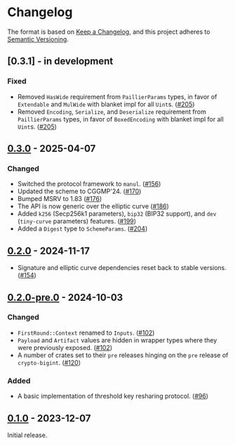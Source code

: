 # Changelog

The format is based on [Keep a Changelog](https://keepachangelog.com/en/1.0.0/),
and this project adheres to [Semantic Versioning](https://semver.org/spec/v2.0.0.html).


## [0.3.1] - in development

### Fixed

- Removed `HasWide` requirement from `PaillierParams` types, in favor of `Extendable` and `MulWide` with blanket impl for all `Uint`s. ([#205])
- Removed `Encoding`, `Serialize`, and `Deserialize` requirement from `PaillierParams` types, in favor of `BoxedEncoding` with blanket impl for all `Uint`s. ([#205])


[#205]: https://github.com/entropyxyz/synedrion/pull/205


## [0.3.0] - 2025-04-07

### Changed

- Switched the protocol framework to `manul`. ([#156])
- Updated the scheme to CGGMP'24. ([#170])
- Bumped MSRV to 1.83 ([#176])
- The API is now generic over the elliptic curve ([#186])
- Added `k256` (Secp256k1 parameters), `bip32` (BIP32 support), and `dev` (`tiny-curve` parameters) features. ([#199])
- Added a `Digest` type to `SchemeParams`. ([#204])


[#156]: https://github.com/entropyxyz/synedrion/pull/156
[#170]: https://github.com/entropyxyz/synedrion/pull/170
[#176]: https://github.com/entropyxyz/synedrion/pull/176
[#186]: https://github.com/entropyxyz/synedrion/pull/186
[#199]: https://github.com/entropyxyz/synedrion/pull/199
[#204]: https://github.com/entropyxyz/synedrion/pull/204


## [0.2.0] - 2024-11-17

- Signature and elliptic curve dependencies reset back to stable versions. ([#154])


[#154]: https://github.com/entropyxyz/synedrion/pull/154


## [0.2.0-pre.0] - 2024-10-03

### Changed

- `FirstRound::Context` renamed to `Inputs`. ([#102])
- `Payload` and `Artifact` values are hidden in wrapper types where they were previously exposed. ([#102])
- A number of crates set to their `pre` releases hinging on the `pre` release of `crypto-bigint`. ([#120])


### Added

- A basic implementation of threshold key resharing protocol. ([#96])


[#96]: https://github.com/entropyxyz/synedrion/pull/96
[#102]: https://github.com/entropyxyz/synedrion/pull/102
[#120]: https://github.com/entropyxyz/synedrion/pull/120


## [0.1.0] - 2023-12-07

Initial release.


[0.1.0]: https://github.com/entropyxyz/synedrion/releases/tag/release/v0.1.0
[0.2.0-pre.0]: https://github.com/entropyxyz/synedrion/releases/tag/release/v0.2.0-pre.0
[0.2.0]: https://github.com/entropyxyz/synedrion/releases/tag/release/v0.2.0
[0.3.0]: https://github.com/entropyxyz/synedrion/releases/tag/release/v0.3.0

